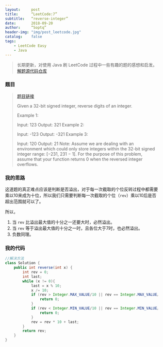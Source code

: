 ```yaml
---
layout:     post
title:      “LeetCode:7”
subtitle:   “reverse-integer”
date:       2018-09-20
author:     “Soptq”
header-img: "img/post_leetcode.jpg"
catalog:    false
tags:
    - LeetCode Easy
    - Java
---
```



>长期更新，对使用 Java 刷 LeetCode 过程中一些有趣的题的感想和启发。
>[解题源代码仓库](https://github.com/Soptq/LeetCodeLib)

### 题目

> [题目链接](https://leetcode-cn.com/problems/reverse-integer/description/)
> 
> Given a 32-bit signed integer, reverse digits of an integer.
> 
> Example 1:
> 
> Input: 123
> Output: 321
> Example 2:
> 
> Input: -123
> Output: -321
> Example 3:
> 
> Input: 120
> Output: 21
> Note:
> Assume we are dealing with an environment which could only store 
> integers within the 32-bit signed integer range: [−231,  231 − 1]. 
> For the purpose of this problem, assume that your function 
> returns 0 when the reversed integer overflows. 

### 我的思路

这道题的真正难点应该是判断是否溢出，对于每一次截取的个位反转过程中都需要乘以10来成为十位，所以我们只需要判断每一次截取的个位（`rev`）乘以10后是否超出范围就可以了。

所以，

1. 当 `rev` 比溢出最大值的十分之一还要大时，必然溢出。
2. 当 `rev` 等于溢出最大值的十分之一时，且各位大于7时，也必然溢出。
3. 负数同理。

### 我的代码

```java
//解决方法
class Solution {
	public int reverse(int x) {
		int rev = 0;
		int last;
		while (x != 0){
			last = x % 10;
			x /= 10;
			if (rev > Integer.MAX_VALUE/10 || rev == Integer.MAX_VALUE/10 && last > 7) {
				return 0;
			}
			if (rev < Integer.MIN_VALUE/10 || rev == Integer.MIN_VALUE/10 && last < -8) {
				return 0;
			}
			rev = rev * 10 + last;
		}
		return rev;
	}
}
```








